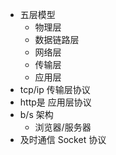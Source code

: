 - 五层模型
    - 物理层
    - 数据链路层
    - 网络层
    - 传输层
    - 应用层
- tcp/ip 传输层协议
- http是 应用层协议
- b/s 架构 
    - 浏览器/服务器
- 及时通信 Socket 协议 